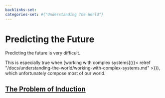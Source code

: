 ```yaml
---
backlinks-set: 
categories-set: #{"Understanding The World"}
---
```

# Predicting the Future

Predicting the future is very difficult.

This is especially true when [working with complex systems]({{< relref
"/docs/understanding-the-world/working-with-complex-systems.md" >}}), which
unfortunately compose most of our world.

## [The Problem of Induction](https://en.wikipedia.org/wiki/Problem_of_induction)
